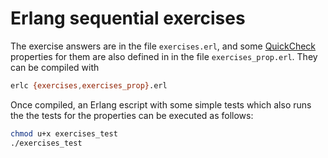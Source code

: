 # Erlang sequential exercises 

The exercise answers are in the file `exercises.erl`, and some [QuickCheck](http://www.quviq.com/products/erlang-quickcheck/) properties for them are also defined in in the file `exercises_prop.erl`. They can be compiled with 

```sh
erlc {exercises,exercises_prop}.erl 
```

Once compiled, an Erlang escript with some simple tests which also runs the the tests for the properties can be executed as follows: 

```sh
chmod u+x exercises_test
./exercises_test
```
